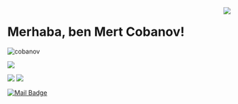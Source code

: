 <img align='right' src="https://github-readme-stats.vercel.app/api?username=EyupErgin&show_icons=true">

# Merhaba, ben Mert Cobanov! 
<p align="left"> <img src="https://komarev.com/ghpvc/?username=cobanov" alt="cobanov" /> </p>

<!-- [![](https://img.shields.io/twitter/follow/mertcobanov?style=social)](https://www.twitter.com/mertcobanov) -->
[![](https://img.shields.io/github/followers/EyupErgin?style=social)](https://www.github.com/EyupErgin)


 <!--[![](https://img.shields.io/badge/youtube-%23FF0000.svg?&style=for-the-badge&logo=youtube&logoColor=white")](https://www.youtube.com/mertcobanov) -->
 <!-- [![](https://img.shields.io/badge/twitter-%231DA1F2.svg?&style=for-the-badge&logo=twitter&logoColor=white)](https://www.twitter.com/mertcobanov) -->
[![](https://img.shields.io/badge/linkedin-%230077B5.svg?&style=for-the-badge&logo=linkedin&logoColor=white)](https://www.linkedin.com/in/eyupergin/)
[![](https://img.shields.io/badge/medium-%2312100E.svg?&style=for-the-badge&logo=medium&logoColor=white)](https://eyupergin.medium.com/)
 <!-- [![](https://img.shields.io/badge/instagram-%23E4405F.svg?&style=for-the-badge&logo=instagram&logoColor=white)](https://instagram.com/mertcobanov) -->
[![Mail Badge](https://img.shields.io/badge/eyupsukruergin@outlook.com-c14438?style=for-the-badge&logo=Gmail&logoColor=white&link=mailto:eyupsukruergin@outlook.com)](mailto:eyupsukruergin@outlook.com)


